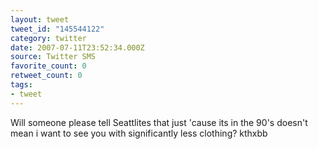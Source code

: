 ```yaml
---
layout: tweet
tweet_id: "145544122"
category: twitter
date: 2007-07-11T23:52:34.000Z
source: Twitter SMS
favorite_count: 0
retweet_count: 0
tags:
- tweet
---
```


Will someone please tell Seattlites that just 'cause its in the 90's doesn't mean i want to see you with significantly less clothing? kthxbb
